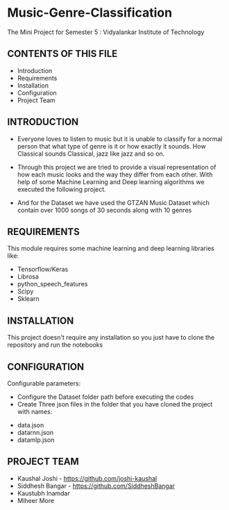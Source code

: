 # Music-Genre-Classification
The Mini Project for Semester 5 : Vidyalankar Institute of Technology

CONTENTS OF THIS FILE
---------------------

 * Introduction
 * Requirements
 * Installation
 * Configuration
 * Project Team


INTRODUCTION
------------

* Everyone loves to listen to music but it is unable to classify for a normal person that what type of genre is it or how exactly it sounds. 
How Classical sounds Classical, jazz like jazz and so on. 

* Through this project we are tried to provide a visual representation of how each music looks and the way they differ from each other.
With help of some Machine Learning and Deep learning algorithms we executed the following project.

* And for the Dataset we have used the GTZAN Music Dataset which contain over 1000 songs of 30 seconds along with 10 genres 


REQUIREMENTS
------------

This module requires some machine learning and deep learning libraries like:
- Tensorflow/Keras
- Librosa
- python_speech_features
- Scipy
- Sklearn

INSTALLATION
------------

This project doesn't require any installation so you just have to clone the repository and run the notebooks 

CONFIGURATION
-------------

Configurable parameters:
 * Configure the Dataset folder path before executing the codes 
 * Create Three json files in the folder that you have cloned the project with names:
- data.json
- datarnn.json
- datamlp.json

PROJECT TEAM
-----------

 * Kaushal Joshi - https://github.com/joshi-kaushal
 * Siddhesh Bangar - https://github.com/SiddheshBangar
 * Kaustubh Inamdar 
 * Miheer More 
